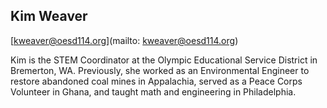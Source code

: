 ## Kim Weaver

[kweaver@oesd114.org](mailto: kweaver@oesd114.org)

Kim is the STEM Coordinator at the Olympic Educational Service District in Bremerton, WA.  Previously, she worked as an Environmental Engineer to restore abandoned coal mines in Appalachia, served as a Peace Corps Volunteer in Ghana, and taught math and engineering in Philadelphia.  

